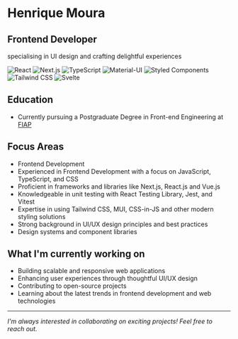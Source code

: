 # Henrique Moura

## Frontend Developer
specialising in UI design and crafting delightful experiences

![React](https://img.shields.io/badge/-React-61DAFB?style=flat-square&logo=react&logoColor=black)
![Next.js](https://img.shields.io/badge/-Next.js-000000?style=flat-square&logo=next.js&logoColor=white)
![TypeScript](https://img.shields.io/badge/-TypeScript-3178C6?style=flat-square&logo=typescript&logoColor=white)
![Material-UI](https://img.shields.io/badge/-MUI-007FFF?style=flat-square&logo=mui&logoColor=white)
![Styled Components](https://img.shields.io/badge/-Styled_Components-DB7093?style=flat-square&logo=styled-components&logoColor=white)
![Tailwind CSS](https://img.shields.io/badge/-Tailwind_CSS-38B2AC?style=flat-square&logo=tailwind-css&logoColor=white)
![Svelte](https://img.shields.io/badge/-Svelte-FF3E00?style=flat-square&logo=svelte&logoColor=white)

## Education
- Currently pursuing a Postgraduate Degree in Front-end Engineering at <a href="https://postech.fiap.com.br/curso/front-end-engineering" target="_blank">FIAP</a>

## Focus Areas
- Frontend Development
- Experienced in Frontend Development with a focus on JavaScript, TypeScript, and CSS
- Proficient in frameworks and libraries like Next.js, React.js and Vue.js
- Knowledgeable in unit testing with React Testing Library, Jest, and Vitest
- Expertise in using Tailwind CSS, MUI, CSS-in-JS and other modern styling solutions
- Strong background in UI/UX design principles and best practices
- Design systems and component libraries

## What I'm currently working on
- Building scalable and responsive web applications
- Enhancing user experiences through thoughtful UI/UX design
- Contributing to open-source projects
- Learning about the latest trends in frontend development and web technologies
---
*I'm always interested in collaborating on exciting projects! Feel free to reach out.*
